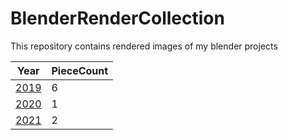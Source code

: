 # BlenderRenderCollection

This repository contains rendered images of my blender projects

| Year           | PieceCount |
|----------------|------------|
| [2019](./2019) |     6      |
| [2020](./2020) |     1      |
| [2021](./2021) |     2      |